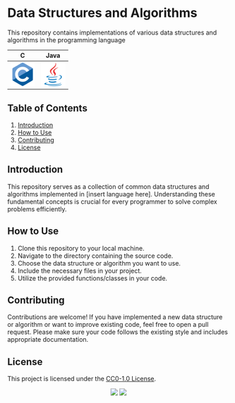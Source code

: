 # Data Structures and Algorithms

This repository contains implementations of various data structures and algorithms in the programming language 

<div>
  
  | C  | Java |
|----------|----------|
|<a href="https://github.com/Atharvkote/DSA-Source-Codes" ><img src="https://github.com/devicons/devicon/blob/master/icons/c/c-original.svg" title="C"  alt="C" width="55" height="55"/></a>  |<a href="https://github.com/Atharvkote/DSA-Source-Codes">  <img src="https://raw.githubusercontent.com/devicons/devicon/master/icons/java/java-original.svg" title="java" alt="java" width="55" height="55"/></a>|

</div>

## Table of Contents

1. [Introduction](#introduction)
2. [How to Use](#how-to-use)
3. [Contributing](#contributing)
4. [License](#license)

## Introduction

This repository serves as a collection of common data structures and algorithms implemented in [insert language here]. Understanding these fundamental concepts is crucial for every programmer to solve complex problems efficiently.


## How to Use

1. Clone this repository to your local machine.
2. Navigate to the directory containing the source code.
3. Choose the data structure or algorithm you want to use.
4. Include the necessary files in your project.
5. Utilize the provided functions/classes in your code.

## Contributing

Contributions are welcome! If you have implemented a new data structure or algorithm or want to improve existing code, feel free to open a pull request. Please make sure your code follows the existing style and includes appropriate documentation.

## License

This project is licensed under the [CC0-1.0 License](LICENSE.md).
<div align="center">
    <img src="https://forthebadge.com/images/badges/built-with-love.svg" />
    <img src="https://forthebadge.com/images/badges/built-by-developers.svg" />
</div>

